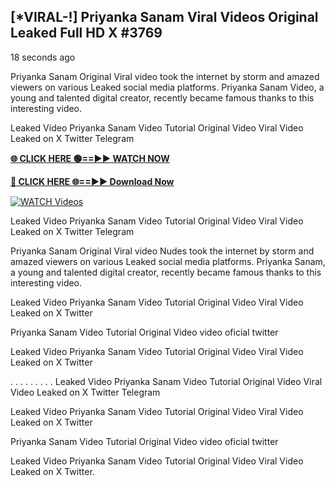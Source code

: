 ## [*VIRAL-!] Priyanka Sanam Viral Videos Original Leaked Full HD X #3769

18 seconds ago

Priyanka Sanam Original Viral video took the internet by storm and amazed viewers on various Leaked social media platforms. Priyanka Sanam Video, a young and talented digital creator, recently became famous thanks to this interesting video.

Leaked Video Priyanka Sanam Video Tutorial Original Video Viral Video Leaked on X Twitter Telegram

**[🌐 CLICK HERE 🟢==►► WATCH NOW](https://russelviper69.blogspot.com/p/valo-video.html)**

**[🔴 CLICK HERE 🌐==►► Download Now](https://russelviper69.blogspot.com/p/valo-video.html)**

[![WATCH Videos](https://i.imgur.com/dJHk4Zq.gif)](https://russelviper69.blogspot.com/p/valo-video.html)

Leaked Video Priyanka Sanam Video Tutorial Original Video Viral Video Leaked on X Twitter Telegram

Priyanka Sanam Original Viral video Nudes took the internet by storm and amazed viewers on various Leaked social media platforms. Priyanka Sanam, a young and talented digital creator, recently became famous thanks to this interesting video.

Leaked Video Priyanka Sanam Video Tutorial Original Video Viral Video Leaked on X Twitter

Priyanka Sanam Video Tutorial Original Video video oficial twitter

Leaked Video Priyanka Sanam Video Tutorial Original Video Viral Video Leaked on X Twitter

. . . . . . . . . Leaked Video Priyanka Sanam Video Tutorial Original Video Viral Video Leaked on X Twitter Telegram

Leaked Video Priyanka Sanam Video Tutorial Original Video Viral Video Leaked on X Twitter

Priyanka Sanam Video Tutorial Original Video video oficial twitter

Leaked Video Priyanka Sanam Video Tutorial Original Video Viral Video Leaked on X Twitter.